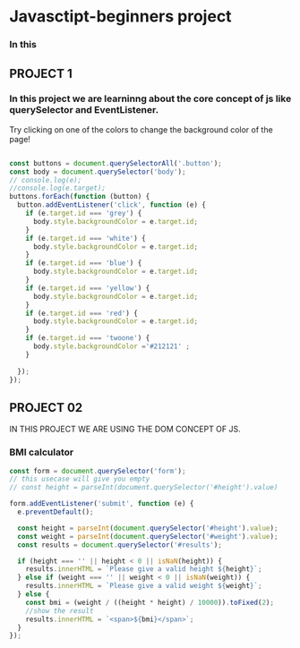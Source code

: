 # Javasctipt-beginners project

### In this 

## PROJECT 1

### In this project we are learninng about the core concept of js like querySelector and EventListener.

Try clicking on one of the colors 
to change the background color of the page!

```js code

const buttons = document.querySelectorAll('.button');
const body = document.querySelector('body');
// console.log(e);
//console.log(e.target);
buttons.forEach(function (button) {
  button.addEventListener('click', function (e) {
    if (e.target.id === 'grey') {
      body.style.backgroundColor = e.target.id;
    }
    if (e.target.id === 'white') {
      body.style.backgroundColor = e.target.id;
    }
    if (e.target.id === 'blue') {
      body.style.backgroundColor = e.target.id;
    }
    if (e.target.id === 'yellow') {
      body.style.backgroundColor = e.target.id;
    }
    if (e.target.id === 'red') {
      body.style.backgroundColor = e.target.id;
    }
    if (e.target.id === 'twoone') {
      body.style.backgroundColor ='#212121' ;
    }
    
  });
});

```
## PROJECT 02

IN THIS PROJECT WE ARE USING THE DOM CONCEPT  OF JS.


###  BMI calculator

```js
const form = document.querySelector('form');
// this usecase will give you empty
// const height = parseInt(document.querySelector('#height').value)

form.addEventListener('submit', function (e) {
  e.preventDefault();

  const height = parseInt(document.querySelector('#height').value);
  const weight = parseInt(document.querySelector('#weight').value);
  const results = document.querySelector('#results');

  if (height === '' || height < 0 || isNaN(height)) {
    results.innerHTML = `Please give a valid height ${height}`;
  } else if (weight === '' || weight < 0 || isNaN(weight)) {
    results.innerHTML = `Please give a valid weight ${weight}`;
  } else {
    const bmi = (weight / ((height * height) / 10000)).toFixed(2);
    //show the result
    results.innerHTML = `<span>${bmi}</span>`;
  }
});


```